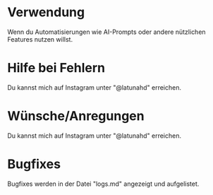 # Verwendung
Wenn du Automatisierungen wie AI-Prompts oder andere nützlichen Features nutzen willst.

# Hilfe bei Fehlern
Du kannst mich auf Instagram unter "@latunahd" erreichen.

# Wünsche/Anregungen
Du kannst mich auf Instagram unter "@latunahd" erreichen.

# Bugfixes
Bugfixes werden in der Datei "logs.md" angezeigt und aufgelistet.
